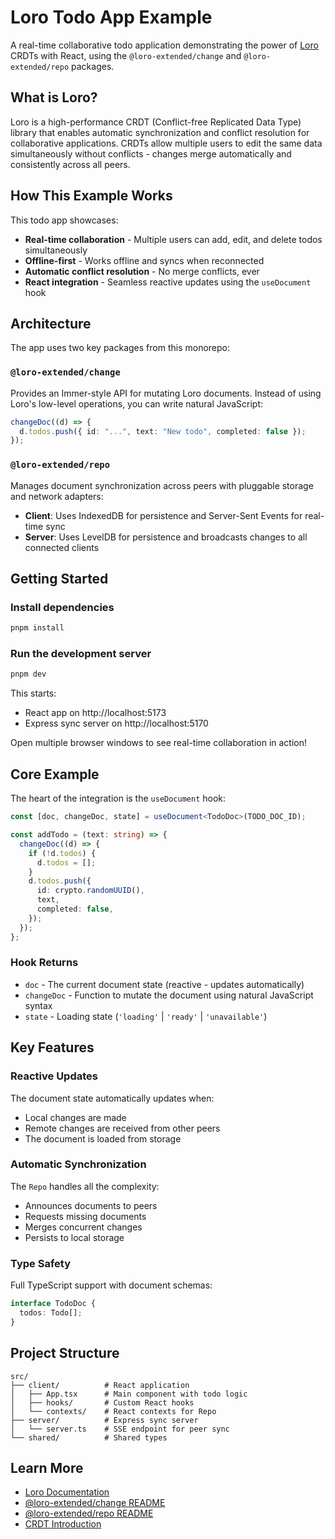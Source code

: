 # Loro Todo App Example

A real-time collaborative todo application demonstrating the power of [Loro](https://github.com/loro-dev/loro) CRDTs with React, using the `@loro-extended/change` and `@loro-extended/repo` packages.

## What is Loro?

Loro is a high-performance CRDT (Conflict-free Replicated Data Type) library that enables automatic synchronization and conflict resolution for collaborative applications. CRDTs allow multiple users to edit the same data simultaneously without conflicts - changes merge automatically and consistently across all peers.

## How This Example Works

This todo app showcases:

- **Real-time collaboration** - Multiple users can add, edit, and delete todos simultaneously
- **Offline-first** - Works offline and syncs when reconnected
- **Automatic conflict resolution** - No merge conflicts, ever
- **React integration** - Seamless reactive updates using the `useDocument` hook

## Architecture

The app uses two key packages from this monorepo:

### `@loro-extended/change`

Provides an Immer-style API for mutating Loro documents. Instead of using Loro's low-level operations, you can write natural JavaScript:

```typescript
changeDoc((d) => {
  d.todos.push({ id: "...", text: "New todo", completed: false });
});
```

### `@loro-extended/repo`

Manages document synchronization across peers with pluggable storage and network adapters:

- **Client**: Uses IndexedDB for persistence and Server-Sent Events for real-time sync
- **Server**: Uses LevelDB for persistence and broadcasts changes to all connected clients

## Getting Started

### Install dependencies

```bash
pnpm install
```

### Run the development server

```bash
pnpm dev
```

This starts:

- React app on http://localhost:5173
- Express sync server on http://localhost:5170

Open multiple browser windows to see real-time collaboration in action!

## Core Example

The heart of the integration is the `useDocument` hook:

```typescript
const [doc, changeDoc, state] = useDocument<TodoDoc>(TODO_DOC_ID);

const addTodo = (text: string) => {
  changeDoc((d) => {
    if (!d.todos) {
      d.todos = [];
    }
    d.todos.push({
      id: crypto.randomUUID(),
      text,
      completed: false,
    });
  });
};
```

### Hook Returns

- `doc` - The current document state (reactive - updates automatically)
- `changeDoc` - Function to mutate the document using natural JavaScript syntax
- `state` - Loading state (`'loading'` | `'ready'` | `'unavailable'`)

## Key Features

### Reactive Updates

The document state automatically updates when:

- Local changes are made
- Remote changes are received from other peers
- The document is loaded from storage

### Automatic Synchronization

The `Repo` handles all the complexity:

- Announces documents to peers
- Requests missing documents
- Merges concurrent changes
- Persists to local storage

### Type Safety

Full TypeScript support with document schemas:

```typescript
interface TodoDoc {
  todos: Todo[];
}
```

## Project Structure

```
src/
├── client/          # React application
│   ├── App.tsx      # Main component with todo logic
│   ├── hooks/       # Custom React hooks
│   └── contexts/    # React contexts for Repo
├── server/          # Express sync server
│   └── server.ts    # SSE endpoint for peer sync
└── shared/          # Shared types
```

## Learn More

- [Loro Documentation](https://loro.dev)
- [@loro-extended/change README](../../packages/change/README.md)
- [@loro-extended/repo README](../../packages/repo/README.md)
- [CRDT Introduction](https://crdt.tech/)
